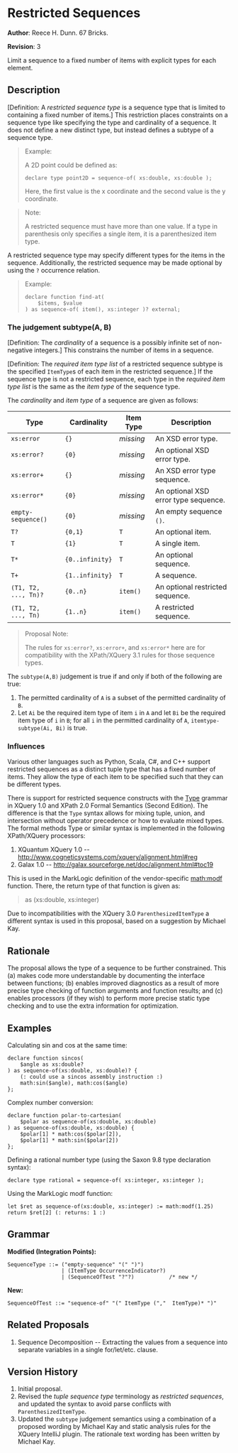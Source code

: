 # Restricted Sequences

**Author**: Reece H. Dunn. 67 Bricks.

**Revision**: 3

Limit a sequence to a fixed number of items with explicit types for each element.


## Description

\[Definition: A *restricted sequence type* is a sequence type that is limited to containing a fixed number of items.\] This restriction places constraints on a sequence type like specifying the type and cardinality of a sequence. It does not define a new distinct type, but instead defines a subtype of a sequence type.

> Example:
>
> A 2D point could be defined as:
>
>     declare type point2D = sequence-of( xs:double, xs:double );
>
> Here, the first value is the x coordinate and the second value is the y coordinate.

> Note:
>
> A restricted sequence must have more than one value. If a type in parenthesis only specifies a single item, it is a parenthesized item type.

A restricted sequence type may specify different types for the items in the sequence. Additionally, the restricted sequence may be made optional by using the `?` occurrence relation.

> Example:
>
>     declare function find-at(
>         $items, $value
>     ) as sequence-of( item(), xs:integer )? external;


### The judgement subtype(A, B)

\[Definition: The *cardinality* of a sequence is a possibly infinite set of non-negative integers.\] This constrains the number of items in a sequence.

\[Definition: The *required item type list* of a restricted sequence subtype is the specified `ItemType`s of each item in the restricted sequence.\] If the sequence type is not a restricted sequence, each type in the *required item type list* is the same as the *item type* of the sequence type.

The *cardinality* and *item type* of a sequence are given as follows:

| Type                 | Cardinality     | Item Type         | Description                          |
|----------------------|-----------------|-------------------|--------------------------------------|
| `xs:error`           | `{}`            | *missing*         | An XSD error type.                   |
| `xs:error?`          | `{0}`           | *missing*         | An optional XSD error type.          |
| `xs:error+`          | `{}`            | *missing*         | An XSD error type sequence.          |
| `xs:error*`          | `{0}`           | *missing*         | An optional XSD error type sequence. |
| `empty-sequence()`   | `{0}`           | *missing*         | An empty sequence `()`.              |
| `T?`                 | `{0,1}`         | `T`               | An optional item.                    |
| `T`                  | `{1}`           | `T`               | A single item.                       |
| `T*`                 | `{0..infinity}` | `T`               | An optional sequence.                |
| `T+`                 | `{1..infinity}` | `T`               | A sequence.                          |
| `(T1, T2, ..., Tn)?` | `{0..n}`        | `item()`          | An optional restricted sequence.     |
| `(T1, T2, ..., Tn)`  | `{1..n}`        | `item()`          | A restricted sequence.               |

> Proposal Note:
>
> The rules for `xs:error?`, `xs:error+`, and `xs:error*` here are for compatibility with the XPath/XQuery 3.1 rules for those sequence types.

The `subtype(A,B)` judgement is true if and only if both of the following are true:

1.  The permitted cardinality of `A` is a subset of the permitted cardinality of `B`.
1.  Let `Ai` be the required item type of item `i` in `A` and let `Bi` be the required item type of `i` in `B`; for all `i` in the permitted cardinality of `A`, `itemtype-subtype(Ai, Bi)` is true.


### Influences

Various other languages such as Python, Scala, C#, and C++ support restricted sequences as a distinct tuple type that has a fixed number of items. They allow the type of each item to be specified such that they can be different types.

There is support for restricted sequence constructs with the [Type](https://www.w3.org/TR/xquery-semantics/#doc-fs-Type) grammar in XQuery 1.0 and XPath 2.0 Formal Semantics (Second Edition). The difference is that the `Type` syntax allows for mixing tuple, union, and intersection without operator precedence or how to evaluate mixed types. The formal methods Type or similar syntax is implemented in the following XPath/XQuery processors:

1. XQuantum XQuery 1.0 -- http://www.cogneticsystems.com/xquery/alignment.html#reg
1. Galax 1.0 -- http://galax.sourceforge.net/doc/alignment.html#toc19

This is used in the MarkLogic definition of the vendor-specific [math:modf](https://docs.marklogic.com/math:modf) function. There, the return type of that function is given as:

> as (xs:double, xs:integer)

Due to incompatibilities with the XQuery 3.0 `ParenthesizedItemType` a different syntax is used in this proposal, based on a suggestion by Michael Kay.


## Rationale

The proposal allows the type of a sequence to be further constrained. This (a) makes code more understandable by documenting the interface between functions; (b) enables improved diagnostics as a result of more precise type checking of function arguments and function results; and (c) enables processors (if they wish) to perform more precise static type checking and to use the extra information for optimization.

## Examples

Calculating sin and cos at the same time:

    declare function sincos(
        $angle as xs:double?
    ) as sequence-of(xs:double, xs:double)? {
        (: could use a sincos assembly instruction :)
        math:sin($angle), math:cos($angle)
    };

Complex number conversion:

    declare function polar-to-cartesian(
        $polar as sequence-of(xs:double, xs:double)
    ) as sequence-of(xs:double, xs:double) {
        $polar[1] * math:cos($polar[2]),
        $polar[1] * math:sin($polar[2])
    };

Defining a rational number type (using the Saxon 9.8 type declaration syntax):

    declare type rational = sequence-of( xs:integer, xs:integer );

Using the MarkLogic modf function:

    let $ret as sequence-of(xs:double, xs:integer) := math:modf(1.25)
    return $ret[2] (: returns: 1 :)


## Grammar

__Modified (Integration Points):__

    SequenceType ::= ("empty-sequence" "(" ")")
                     | (ItemType OccurrenceIndicator?)
                     | (SequenceOfTest "?"?)           /* new */

__New:__

    SequenceOfTest ::= "sequence-of" "(" ItemType (","  ItemType)* ")"


## Related Proposals

1.  Sequence Decomposition -- Extracting the values from a sequence into separate variables in a single for/let/etc. clause.


## Version History

1.  Initial proposal.
1.  Revised the *tuple sequence type* terminology as *restricted sequences*, and updated the syntax to avoid parse conflicts with `ParenthesizedItemType`.
1.  Updated the `subtype` judgement semantics using a combination of a proposed wording by Michael Kay and static analysis rules for the XQuery IntelliJ plugin. The rationale text wording has been written by Michael Kay.
